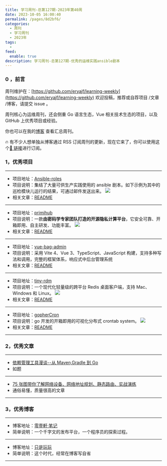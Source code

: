 ```yaml
---
title: 学习周刊-总第127期-2023年第40周
date: 2023-10-05 16:00:40
permalink: /pages/8d2bf6/
categories:
  - 周刊
  - 学习周刊
  - 2023年
tags:
  -
feed:
  enable: true
description: 学习周刊-总第127期-优秀的运维实践ansible剧本
---
```


### 0 ，前言

周刊维护在：[https://github.com/eryajf/learning-weekly](https://github.com/eryajf/learning-weekly) 欢迎投稿，推荐或自荐项目 /文章 /博客，请提交 issue 。

周刊核心为运维周刊，还会侧重 Go 语言生态，Vue 相关技术生态的项目，以及 GitHub 上优秀项目或经验。

你也可以在我的[博客](http://fsvip.gitee.io/hexo-theme-fluid//learning-weekly/) 查看汇总周刊。

🔥 有不少人想单独从博客通过 RSS 订阅周刊的更新，现在它来了，你可以使用这个[🔗 链接](http://fsvip.gitee.io/hexo-theme-fluid//learning-weekly.xml)进行订阅。

### 1，优秀项目

---

- 项目地址：[Ansible-roles](https://github.com/lework/Ansible-roles)
- 项目说明：集结了大量可供生产实践使用的 ansible 剧本。如下示例为其中的巡检模块儿运行的结果，可通过邮件发送出来。
  ![](https://t.eryajf.net/imgs/2023/09/1695798519382.png)
- 相关文章：[README](https://github.com/lework/Ansible-roles#readme)

---

- 项目地址：[primihub](https://github.com/primihub/primihub)
- 项目说明：一款**由密码学专家团队打造的开源隐私计算平台**，它安全可靠、开箱即用、自主研发、功能丰富。
  ![](https://t.eryajf.net/imgs/2023/09/1695484174756.gif)
- 相关文章：[README](https://github.com/primihub/primihub#readme)

---

- 项目地址：[vue-bag-admin](https://github.com/hangjob/vue-bag-admin)
- 项目说明：采用 Vite 4、Vue 3、TypeScript、JavaScript 构建，支持多种写法和调用，完整的框架体系，响应式中后台管理系统
- 相关文章：[README](https://github.com/hangjob/vue-bag-admin#readme)

---

- 项目地址：[tiny-rdm](https://github.com/tiny-craft/tiny-rdm)
- 项目说明：一个现代化轻量级的跨平台 Redis 桌面客户端，支持 Mac、Windows 和 Linux。
  ![](https://t.eryajf.net/imgs/2023/09/1695636728527.png)
- 相关文章：[README](https://github.com/tiny-craft/tiny-rdm/blob/main/README_zh.md)

---

- 项目地址：[gopherCron](https://github.com/holdno/gopherCron)
- 项目说明：go 开发的开箱即用的可视化分布式 crontab system。
  ![](https://t.eryajf.net/imgs/2023/09/1695732433796.png)
- 相关文章：[README](https://github.com/holdno/gopherCron#readme)

---

### 2，优秀文章

---

- [依赖管理工具漫谈--从 Maven,Gradle 到 Go](https://jolestar.com/dependency-management-tools-maven-gradle/)
- 如题

---

- [75 张图带你了解网络设备、网络地址规划、静态路由、实战演练](https://cloud.tencent.com/developer/article/1819831)
- 通俗易懂，质量很高的文章

---

### 3，优秀博客

---

- 博客地址：[零壹軒·笔记](https://note.qidong.name/)
- 简单说明：一个千字文的发布平台，一个程序员的探索过程。

---

- 博客地址：[只是玩玩](https://1900.live/)
- 简单说明：这个时代，经常在博客写自省

---
